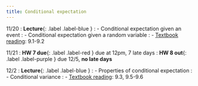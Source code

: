 ```yaml
---
title: Conditional expectation
---
```


11/20
: **Lecture**{: .label .label-blue } 
: - Conditional expectation given an event
: - Conditional expectation given a random variable
: - [Textbook reading](https://drive.google.com/file/d/1VmkAAGOYCTORq1wxSQqy255qLJjTNvBI/view?usp=sharing): 9.1-9.2

11/21
: **HW 7 due**{: .label .label-red } due at 12pm, 7 late days
: **HW 8 out**{: .label .label-purple } due 12/5, **no late days**

12/2
: **Lecture**{: .label .label-blue } 
: - Properties of conditional expectation
: - Conditional variance
: - [Textbook reading](https://drive.google.com/file/d/1VmkAAGOYCTORq1wxSQqy255qLJjTNvBI/view?usp=sharing): 9.3, 9.5-9.6